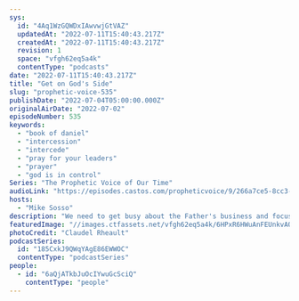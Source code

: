 ```yaml
---
sys:
  id: "4Aq1WzGQWDxIAwvwjGtVAZ"
  updatedAt: "2022-07-11T15:40:43.217Z"
  createdAt: "2022-07-11T15:40:43.217Z"
  revision: 1
  space: "vfgh62eq5a4k"
  contentType: "podcasts"
date: "2022-07-11T15:40:43.217Z"
title: "Get on God's Side"
slug: "prophetic-voice-535"
publishDate: "2022-07-04T05:00:00.000Z"
originalAirDate: "2022-07-02"
episodeNumber: 535
keywords:
  - "book of daniel"
  - "intercession"
  - "intercede"
  - "pray for your leaders"
  - "prayer"
  - "god is in control"
Series: "The Prophetic Voice of Our Time"
audioLink: "https://episodes.castos.com/propheticvoice/9/266a7ce5-8cc3-4b77-a352-73076f3eb97e/07-02-03-22-The-Prophetic-Voice-of-our-Time-mixdown-.mp3"
hosts:
  - "Mike Sosso"
description: "We need to get busy about the Father's business and focus on the mission God has given us. Intercede for those that are lost, because it is God's desire that all men be saved. We must pray for our leaders, regardless of where they stand. It is up to the Body of Christ to turn this nation around, so humble yourself before the Lord, and get on God's side. "
featuredImage: "//images.ctfassets.net/vfgh62eq5a4k/6HPxR6HWuAnFEUnkvAQ5OP/2f10d03fa8f11c33a984d1a6e5f78166/claudel-rheault-ZVbv1akA-l4-unsplash__1_.jpg"
photoCredit: "Claudel Rheault"
podcastSeries:
  id: "185CxkJ9QWqYAgE86EWWOC"
  contentType: "podcastSeries"
people:
  - id: "6aQjATkbJuOcIYwuGcSciQ"
    contentType: "people"
---
```

